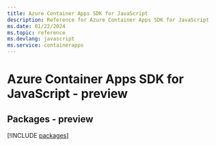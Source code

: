 ```yaml
---
title: Azure Container Apps SDK for JavaScript
description: Reference for Azure Container Apps SDK for JavaScript
ms.date: 01/22/2024
ms.topic: reference
ms.devlang: javascript
ms.service: containerapps
---
```

# Azure Container Apps SDK for JavaScript - preview
## Packages - preview
[!INCLUDE [packages](container-apps-index.md)]